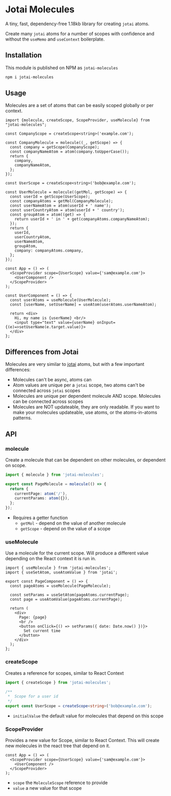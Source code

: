 # Jotai Molecules

A tiny, fast, dependency-free 1.18kb library for creating `jotai` atoms.

Create many `jotai` atoms for a number of scopes with confidence and without the `useMemo` and `useContext` boilerplate.

## Installation

This module is published on NPM as `jotai-molecules`

```sh
npm i jotai-molecules
```

## Usage

Molecules are a set of atoms that can be easily scoped globally or per context.

```tsx
import {molecule, createScope, ScopeProvider, useMolecule} from "jotai-molecules";

const CompanyScope = createScope<string>('example.com');

const CompanyMolecule = molecule((_, getScope) => {
  const company = getScope(CompanyScope);
  const companyNameAtom = atom(company.toUpperCase());
  return {
    company,
    companyNameAtom,
  };
});

const UserScope = createScope<string>('bob@example.com');

const UserMolecule = molecule((getMol, getScope) => {
  const userId = getScope(UserScope);
  const companyAtoms = getMol(CompanyMolecule);
  const userNameAtom = atom(userId + ' name');
  const userCountryAtom = atom(userId + ' country');
  const groupAtom = atom((get) => {
    return userId + ' in ' + get(companyAtoms.companyNameAtom);
  });
  return {
    userId,
    userCountryAtom,
    userNameAtom,
    groupAtom,
    company: companyAtoms.company,
  };
});

const App = () => (
  <ScopeProvider scope={UserScope} value={'sam@example.com'}>
    <UserComponent />
  </ScopeProvider>
);

const UserComponent = () => {
  const userAtoms = useMolecule(UserMolecule);
  const [userName, setUserName] = useAtom(userAtoms.userNameAtom);

  return <div>
    Hi, my name is {userName} <br/>
    <input type="text" value={userName} onInput={(e)=>setUserName(e.target.value)}>
  </div>
};
```

## Differences from Jotai

Molecules are very similar to [jotai](https://jotai.org/) atoms, but with a few important differences:

- Molecules can't be async, atoms can
- Atom values are unique per a `jotai` scope, two atoms can't be connected across `jotai` scopes
- Molecules are unique per dependent molecule AND scope. Molecules can be connected across scopes
- Molecules are NOT updateable, they are only readable. If you want to make your molecules updateable, use atoms, or the atoms-in-atoms patterns.

## API

### molecule

Create a molecule that can be dependent on other molecules, or dependent on scope.

```ts
import { molecule } from 'jotai-molecules';

export const PageMolecule = molecule(() => {
  return {
    currentPage: atom('/'),
    currentParams: atom({}),
  };
});
```

- Requires a getter function
  - `getMol` - depend on the value of another molecule
  - `getScope` - depend on the value of a scope

### useMolecule

Use a molecule for the current scope. Will produce a different value depending on the React context it is run in.

```tsx
import { useMolecule } from 'jotai-molecules';
import { useSetAtom, useAtomValue } from 'jotai';

export const PageComponent = () => {
  const pageAtoms = useMolecule(PageMolecule);

  const setParams = useSetAtom(pageAtoms.currentPage);
  const page = useAtomValue(pageAtoms.currentPage);

  return (
    <div>
      Page: {page}
      <br />
      <button onClick={() => setParams({ date: Date.now() })}>
        Set current time
      </button>
    </div>
  );
};
```

### createScope

Creates a reference for scopes, similar to React Context

```ts
import { createScope } from 'jotai-molecules';

/**
 *  Scope for a user id
 */
export const UserScope = createScope<string>('bob@example.com');
```

- `initialValue` the default value for molecules that depend on this scope

### ScopeProvider

Provides a new value for Scope, similar to React Context. This will create new molecules in the react tree that depend on it.

```tsx
const App = () => (
  <ScopeProvider scope={UserScope} value={'sam@example.com'}>
    <UserComponent />
  </ScopeProvider>
);
```

- `scope` the `MoleculeScope` reference to provide
- `value` a new value for that scope
